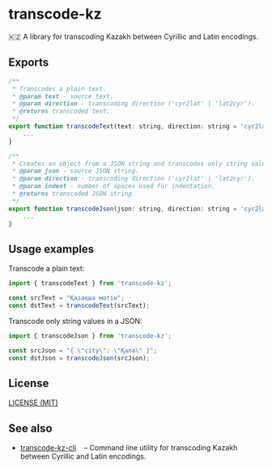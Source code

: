 # transcode-kz

:kazakhstan: A library for transcoding Kazakh between Cyrillic and Latin encodings.

## Exports

```js
/**
 * Transcodes a plain text.
 * @param text - source text.
 * @param direction - transcoding direction ('cyr2lat' | 'lat2cyr').
 * @returns transcoded text.
 */
export function transcodeText(text: string, direction: string = 'cyr2lat'): string {
    ...
}
```

```js
/**
 * Creates an object from a JSON string and transcodes only string values (deeply nested) in the object.
 * @param json - source JSON string.
 * @param direction - transcoding direction ('cyr2lat' | 'lat2cyr').
 * @param indent - number of spaces used for indentation.
 * @returns transcoded JSON string.
 */
export function transcodeJson(json: string, direction: string = 'cyr2lat', indent: number = 2): string {
    ...
}
```

## Usage examples

Transcode a plain text:

```js
import { transcodeText } from 'transcode-kz';

const srcText = "Қазақша мәтін";
const dstText = transcodeText(srcText);
```

Transcode only string values in a JSON:

```js
import { transcodeJson } from 'transcode-kz';

const srcJson = "{ \"city\": \"Қала\" }";
const dstJson = transcodeJson(srcJson);
```

## License

[LICENSE (MIT)](LICENSE)

## See also

* [transcode-kz-cli](https://www.npmjs.com/package/transcode-kz-cli) &nbsp;&nbsp; – Command line utility for transcoding Kazakh between Cyrillic and Latin encodings.
